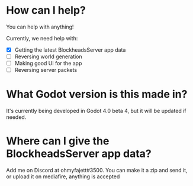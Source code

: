 # How can I help?
You can help with anything!

Currently, we need help with:
- [x] Getting the latest BlockheadsServer app data
- [ ] Reversing world generation
- [ ] Making good UI for the app
- [ ] Reversing server packets

# What Godot version is this made in?
It's currently being developed in Godot 4.0 beta 4, but it will be updated if needed.

# Where can I give the BlockheadsServer app data?
Add me on Discord at ohmyfajett#3500. You can make it a zip and send it, or upload it on mediafire, anything is accepted
